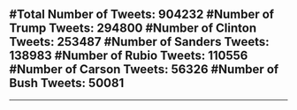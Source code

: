 #Total Number of Tweets: 904232 
#Number of Trump Tweets: 294800
#Number of Clinton Tweets: 253487
#Number of Sanders Tweets: 138983
#Number of Rubio Tweets: 110556
#Number of Carson Tweets: 56326
#Number of Bush Tweets: 50081
---
---

